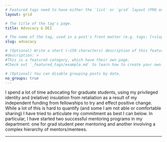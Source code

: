 ```yaml
---
# Featured tags need to have either the `list` or `grid` layout (PRO only).
layout: grid

# The title of the tag's page.
title: Advocacy & DEI

# The name of the tag, used in a post's front matter (e.g. tags: [<slug>]).
slug: advocacy

# (Optional) Write a short (~150 characters) description of this featured tag.
#description: >
#This is a featured category, which have their own page.
#Check out `_featured_tags/example.md` to learn how to create your own.

# (Optional) You can disable grouping posts by date.
no_groups: true
---
```


I spend a lot of time advocating for graduate students, using my privileged identity and (relative) insulation from retaliation as a result of my independent funding from fellowships to try and effect positive change. 
While a lot of this is hard to quantify (and some I am not able or comfortable sharing) I have tried to articulate my commitment as best I can below.
In particular, I have started two successful mentoring programs in my department: one for grad student peer mentoring and another involving a complex hierarchy of mentors/mentees.

<hr>
